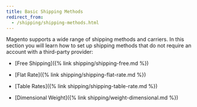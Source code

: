 ```yaml
---
title: Basic Shipping Methods
redirect_from: 
  - /shipping/shipping-methods.html
---
```


Magento supports a wide range of shipping methods and carriers. In this section you will learn how to set up shipping methods that do not require an account with a third-party provider:

* [Free Shipping]({% link shipping/shipping-free.md %})

* [Flat Rate]({% link shipping/shipping-flat-rate.md %})

* [Table Rates]({% link shipping/shipping-table-rate.md %})

* [Dimensional Weight]({% link shipping/weight-dimensional.md %})